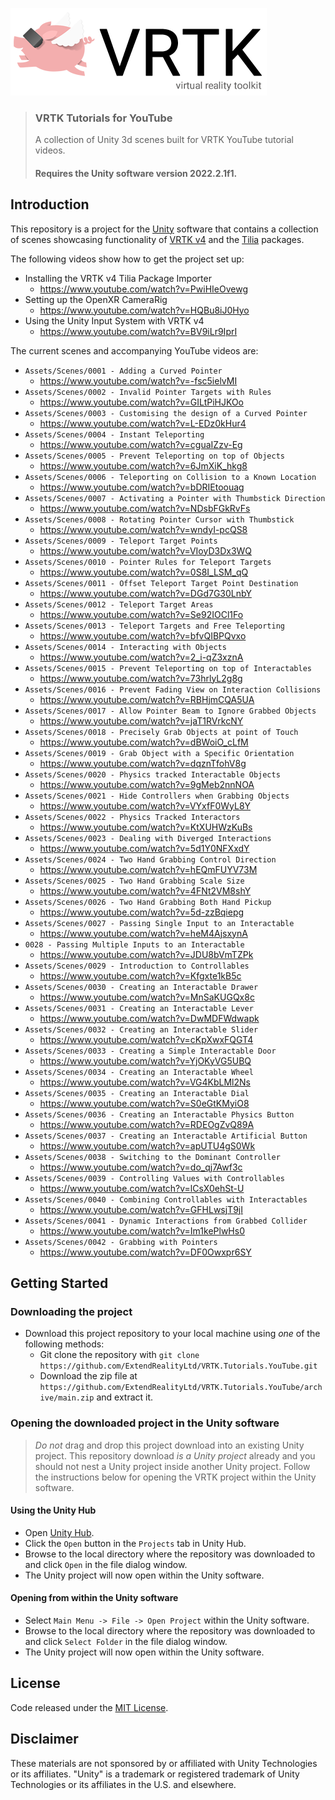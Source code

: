 [![VRTK logo][VRTK-Image]](#)

> ### VRTK Tutorials for YouTube
> A collection of Unity 3d scenes built for VRTK YouTube tutorial videos.
> #### Requires the Unity software version 2022.2.1f1.

## Introduction

This repository is a project for the [Unity] software that contains a collection of scenes showcasing functionality of [VRTK v4] and the [Tilia] packages.

The following videos show how to get the project set up:

* Installing the VRTK v4 Tilia Package Importer
  * https://www.youtube.com/watch?v=PwiHIeOvewg
* Setting up the OpenXR CameraRig
  * https://www.youtube.com/watch?v=HQBu8iJ0Hyo
* Using the Unity Input System with VRTK v4
  * https://www.youtube.com/watch?v=BV9iLr9IprI

The current scenes and accompanying YouTube videos are:

* `Assets/Scenes/0001 - Adding a Curved Pointer`
  * https://www.youtube.com/watch?v=-fsc5ielvMI
* `Assets/Scenes/0002 - Invalid Pointer Targets with Rules`
  * https://www.youtube.com/watch?v=GILtPiHJKOo
* `Assets/Scenes/0003 - Customising the design of a Curved Pointer`
  * https://www.youtube.com/watch?v=L-EDz0kHur4
* `Assets/Scenes/0004 - Instant Teleporting`
  * https://www.youtube.com/watch?v=cguaIZzv-Eg
* `Assets/Scenes/0005 - Prevent Teleporting on top of Objects`
  * https://www.youtube.com/watch?v=6JmXiK_hkg8
* `Assets/Scenes/0006 - Teleporting on Collision to a Known Location`
  * https://www.youtube.com/watch?v=bDRIEtoouag
* `Assets/Scenes/0007 - Activating a Pointer with Thumbstick Direction`
  * https://www.youtube.com/watch?v=NDsbFGkRvFs
* `Assets/Scenes/0008 - Rotating Pointer Cursor with Thumbstick`
  * https://www.youtube.com/watch?v=wndyI-pcQS8
* `Assets/Scenes/0009 - Teleport Target Points`
  * https://www.youtube.com/watch?v=VIoyD3Dx3WQ
* `Assets/Scenes/0010 - Pointer Rules for Teleport Targets`
  * https://www.youtube.com/watch?v=0S8I_LSM_qQ
* `Assets/Scenes/0011 - Offset Teleport Target Point Destination`
  * https://www.youtube.com/watch?v=DGd7G30LnbY
* `Assets/Scenes/0012 - Teleport Target Areas`
  * https://www.youtube.com/watch?v=Se92IOCl1Fo
* `Assets/Scenes/0013 - Teleport Targets and Free Teleporting`
  * https://www.youtube.com/watch?v=bfvQIBPQvxo
* `Assets/Scenes/0014 - Interacting with Objects`
  * https://www.youtube.com/watch?v=2_i-qZ3xznA
* `Assets/Scenes/0015 - Prevent Teleporting on top of Interactables`
  * https://www.youtube.com/watch?v=73hrlyL2g8g
* `Assets/Scenes/0016 - Prevent Fading View on Interaction Collisions`
  * https://www.youtube.com/watch?v=RBHjmCQA5UA
* `Assets/Scenes/0017 - Allow Pointer Beam to Ignore Grabbed Objects`
  * https://www.youtube.com/watch?v=jaT1RVrkcNY
* `Assets/Scenes/0018 - Precisely Grab Objects at point of Touch`
  * https://www.youtube.com/watch?v=dBWoiO_cLfM
* `Assets/Scenes/0019 - Grab Object with a Specific Orientation`
  * https://www.youtube.com/watch?v=dqznTfohV8g
* `Assets/Scenes/0020 - Physics tracked Interactable Objects`
  * https://www.youtube.com/watch?v=9gMeb2nnNOA
* `Assets/Scenes/0021 - Hide Controllers when Grabbing Objects`
  * https://www.youtube.com/watch?v=VYxfF0WyL8Y
* `Assets/Scenes/0022 - Physics Tracked Interactors`
  * https://www.youtube.com/watch?v=KtXUHWzKuBs
* `Assets/Scenes/0023 - Dealing with Diverged Interactions`
  * https://www.youtube.com/watch?v=5d1Y0NFXxdY
* `Assets/Scenes/0024 - Two Hand Grabbing Control Direction`
  * https://www.youtube.com/watch?v=hEQmFUYV73M
* `Assets/Scenes/0025 - Two Hand Grabbing Scale Size`
  * https://www.youtube.com/watch?v=4FNt2VM8shY
* `Assets/Scenes/0026 - Two Hand Grabbing Both Hand Pickup`
  * https://www.youtube.com/watch?v=5d-zzBqiepg
* `Assets/Scenes/0027 - Passing Single Input to an Interactable`
  * https://www.youtube.com/watch?v=heM4AjsxynA
* `0028 - Passing Multiple Inputs to an Interactable`
  * https://www.youtube.com/watch?v=JDU8bVmTZPk
* `Assets/Scenes/0029 - Introduction to Controllables`
  * https://www.youtube.com/watch?v=Kfgxte1kB5c
* `Assets/Scenes/0030 - Creating an Interactable Drawer`
  * https://www.youtube.com/watch?v=MnSaKUGQx8c
* `Assets/Scenes/0031 - Creating an Interactable Lever`
  * https://www.youtube.com/watch?v=DwMDFWdwapk
* `Assets/Scenes/0032 - Creating an Interactable Slider`
  * https://www.youtube.com/watch?v=cKpXwxFQGT4
* `Assets/Scenes/0033 - Creating a Simple Interactable Door`
  * https://www.youtube.com/watch?v=YjOKyVG5UBQ
* `Assets/Scenes/0034 - Creating an Interactable Wheel`
  * https://www.youtube.com/watch?v=VG4KbLMl2Ns
* `Assets/Scenes/0035 - Creating an Interactable Dial`
  * https://www.youtube.com/watch?v=S0eGtKMyiO8
* `Assets/Scenes/0036 - Creating an Interactable Physics Button`
  * https://www.youtube.com/watch?v=RDEOgZvQ89A
* `Assets/Scenes/0037 - Creating an Interactable Artificial Button`
  * https://www.youtube.com/watch?v=apUTU4gS0Wk
* `Assets/Scenes/0038 - Switching to the Dominant Controller`
  * https://www.youtube.com/watch?v=do_qj7Awf3c
* `Assets/Scenes/0039 - Controlling Values with Controllables`
  * https://www.youtube.com/watch?v=lCsX0ehSt-U
* `Assets/Scenes/0040 - Combining Controllables with Interactables`
  * https://www.youtube.com/watch?v=GFHLwsjT9jI
* `Assets/Scenes/0041 - Dynamic Interactions from Grabbed Collider`
  * https://www.youtube.com/watch?v=Im1kePlwHs0
* `Assets/Scenes/0042 - Grabbing with Pointers`
  * https://www.youtube.com/watch?v=DF0Owxpr6SY

## Getting Started

### Downloading the project

* Download this project repository to your local machine using *one* of the following methods:
  * Git clone the repository with `git clone https://github.com/ExtendRealityLtd/VRTK.Tutorials.YouTube.git`
  * Download the zip file at `https://github.com/ExtendRealityLtd/VRTK.Tutorials.YouTube/archive/main.zip` and extract it.

### Opening the downloaded project in the Unity software

> *Do not* drag and drop this project download into an existing Unity project. This repository download *is a Unity project* already and you should not nest a Unity project inside another Unity project. Follow the instructions below for opening the VRTK project within the Unity software.

#### Using the Unity Hub

* Open [Unity Hub].
* Click the `Open` button in the `Projects` tab in Unity Hub.
* Browse to the local directory where the repository was downloaded to and click `Open` in the file dialog window.
* The Unity project will now open within the Unity software.

#### Opening from within the Unity software

* Select `Main Menu -> File -> Open Project` within the Unity software.
* Browse to the local directory where the repository was downloaded to and click `Select Folder` in the file dialog window.
* The Unity project will now open within the Unity software.

## License

Code released under the [MIT License][License].

## Disclaimer

These materials are not sponsored by or affiliated with Unity Technologies or its affiliates. "Unity" is a trademark or registered trademark of Unity Technologies or its affiliates in the U.S. and elsewhere.

[VRTK-Image]: https://raw.githubusercontent.com/ExtendRealityLtd/related-media/main/github/readme/vrtk.png
[Unity]: https://unity3d.com/
[VRTK v4]: https://www.vrtk.io
[Tilia]: https://www.vrtk.io/tilia.html
[Unity Hub]: https://docs.unity3d.com/Manual/GettingStartedUnityHub.html
[License]: LICENSE.md

